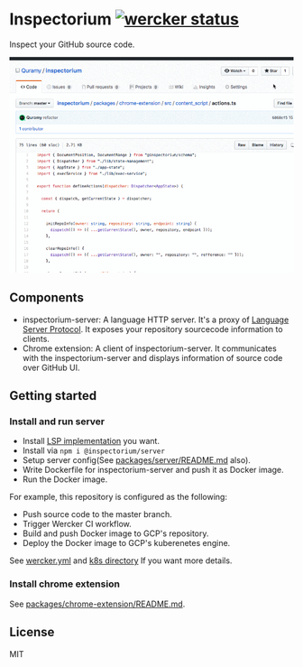 # Inspectorium [![wercker status](https://app.wercker.com/status/a6e367248a57edb7771791901f40f5ee/s/master "wercker status")](https://app.wercker.com/project/byKey/a6e367248a57edb7771791901f40f5ee)

Inspect your GitHub source code.

![screencast.gif](screencast.gif)

## Components

- inspectorium-server: A language HTTP server. It's a proxy of [Language Server Protocol](https://microsoft.github.io/language-server-protocol/). It exposes your repository sourcecode information to clients.
- Chrome extension: A client of inspectorium-server. It communicates with the inspectorium-server and displays information of source code over GitHub UI.

## Getting started

### Install and run server

- Install [LSP implementation](https://microsoft.github.io/language-server-protocol/implementors/servers/) you want.
- Install via `npm i @inspectorium/server`
- Setup server config(See [packages/server/README.md](https://github.com/Quramy/inspectorium/blob/master/packages/server/package.json) also).
- Write Dockerfile for inspectorium-server and push it as Docker image.
- Run the Docker image.

For example, this repository is configured as the following:

- Push source code to the master branch.
- Trigger Wercker CI workflow.
- Build and push Docker image to GCP's repository.  
- Deploy the Docker image to GCP's kuberenetes engine.

See [wercker.yml](https://github.com/Quramy/inspectorium/blob/master/wercker.yml) and [k8s directory](https://github.com/Quramy/inspectorium/blob/master/k8s/deployment.tmpl.yml) If you want more details.

### Install chrome extension
See [packages/chrome-extension/README.md](https://github.com/Quramy/inspectorium/blob/master/packages/chrome-extension/README.md).

## License
MIT
